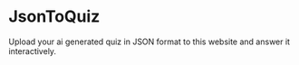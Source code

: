 # JsonToQuiz
Upload your ai generated quiz in JSON format to this website and answer it interactively.
